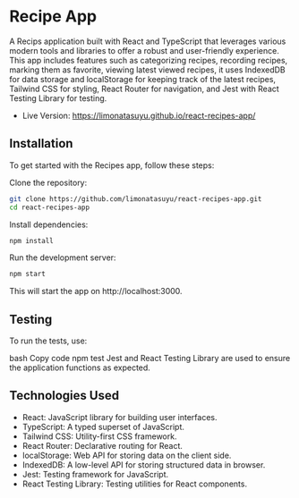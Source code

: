 # Recipe App
A Recips application built with React and TypeScript that leverages various modern tools and libraries to offer a robust and user-friendly experience. This app includes features such as categorizing recipes, recording recipes, marking them as favorite, viewing latest viewed recipes, it uses IndexedDB for data storage and localStorage for keeping track of the latest recipes, Tailwind CSS for styling, React Router for navigation, and Jest with React Testing Library for testing.
- Live Version: https://limonatasuyu.github.io/react-recipes-app/

## Installation
To get started with the Recipes app, follow these steps:

Clone the repository:

```bash
git clone https://github.com/limonatasuyu/react-recipes-app.git
cd react-recipes-app
```

Install dependencies:

```bash
npm install
```

Run the development server:

```bash
npm start
```
This will start the app on http://localhost:3000.

## Testing
To run the tests, use:

bash
Copy code
npm test
Jest and React Testing Library are used to ensure the application functions as expected.

## Technologies Used
- React: JavaScript library for building user interfaces.
- TypeScript: A typed superset of JavaScript.
- Tailwind CSS: Utility-first CSS framework.
- React Router: Declarative routing for React.
- localStorage: Web API for storing data on the client side.
- IndexedDB: A low-level API for storing structured data in browser.
- Jest: Testing framework for JavaScript.
- React Testing Library: Testing utilities for React components.
